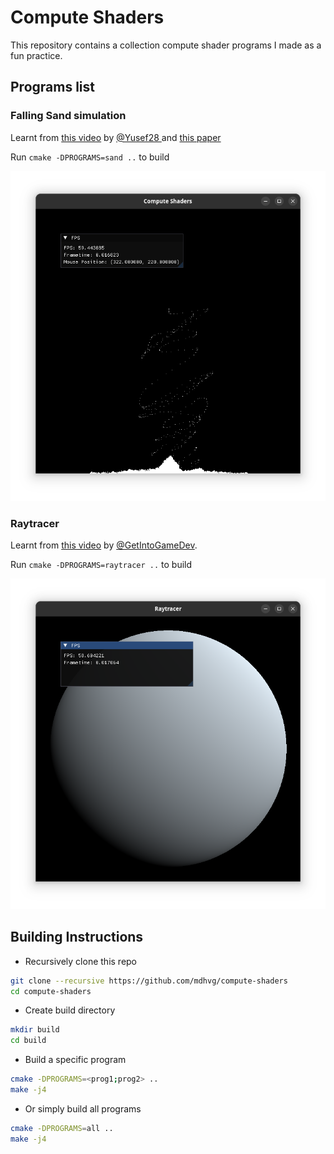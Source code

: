 # Compute Shaders

This repository contains a collection compute shader programs I made as a fun practice.

## Programs list

### Falling Sand simulation

Learnt from [this video](https://youtu.be/8Tf18MMZ-5U) by [@Yusef28
](https://www.youtube.com/@Yusef28) and [this paper](https://arxiv.org/abs/2008.06341)

Run `cmake -DPROGRAMS=sand ..` to build

![falling sand preview](images/sand.png)

### Raytracer

Learnt from [this video](https://youtu.be/sVps_gqlrqQ) by [@GetIntoGameDev](https://www.youtube.com/@GetIntoGameDev).

Run `cmake -DPROGRAMS=raytracer ..` to build

![raytracer preview](images/raytracer.png)

## Building Instructions

- Recursively clone this repo

```bash
git clone --recursive https://github.com/mdhvg/compute-shaders
cd compute-shaders
```

- Create build directory

```bash
mkdir build
cd build
```

- Build a specific program

```bash
cmake -DPROGRAMS=<prog1;prog2> ..
make -j4
```

- Or simply build all programs

```bash
cmake -DPROGRAMS=all ..
make -j4
```
